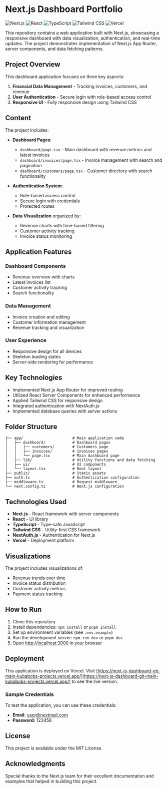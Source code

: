 # Next.js Dashboard Portfolio
![Next.js](https://img.shields.io/badge/Next.js-14-000000?style=for-the-badge&logo=next.js&logoColor=white)
![React](https://img.shields.io/badge/React-18-61DAFB?style=for-the-badge&logo=react&logoColor=black)
![TypeScript](https://img.shields.io/badge/TypeScript-5-3178C6?style=for-the-badge&logo=typescript&logoColor=white)
![Tailwind CSS](https://img.shields.io/badge/Tailwind-3-06B6D4?style=for-the-badge&logo=tailwindcss&logoColor=white)
![Vercel](https://img.shields.io/badge/Vercel-Deployment-000000?style=for-the-badge&logo=vercel&logoColor=white)

This repository contains a  web application built with Next.js, showcasing a responsive dashboard with data visualization, authentication, and real-time updates. The project demonstrates implementation of Next.js App Router, server components, and data fetching patterns.

## Project Overview

This dashboard application focuses on three key aspects:

1. **Financial Data Management** - Tracking invoices, customers, and revenue
2. **User Authentication** - Secure login with role-based access control
3. **Responsive UI** - Fully responsive design using Tailwind CSS

## Content

The project includes:
- **Dashboard Pages**:
    - `dashboard/page.tsx` - Main dashboard with revenue metrics and latest invoices
    - `dashboard/invoices/page.tsx` - Invoice management with search and pagination
    - `dashboard/customers/page.tsx` - Customer directory with search functionality

- **Authentication System**:
    - Role-based access control
    - Secure login with credentials
    - Protected routes

- **Data Visualization** organized by:
    - Revenue charts with time-based filtering
    - Customer activity tracking
    - Invoice status monitoring

## Application Features

### Dashboard Components
- Revenue overview with charts
- Latest invoices list
- Customer activity tracking
- Search functionality

### Data Management
- Invoice creation and editing
- Customer information management
- Revenue tracking and visualization

### User Experience
- Responsive design for all devices
- Skeleton loading states
- Server-side rendering for performance

## Key Technologies

- Implemented Next.js App Router for improved routing
- Utilized React Server Components for enhanced performance
- Applied Tailwind CSS for responsive design
- Integrated authentication with NextAuth.js
- Implemented database queries with server actions

## Folder Structure

```
├── app/                      # Main application code
│   ├── dashboard/            # Dashboard pages
│   │   ├── customers/        # Customers page
│   │   ├── invoices/         # Invoices pages
│   │   └── page.tsx          # Main dashboard page
│   ├── lib/                  # Utility functions and data fetching
│   ├── ui/                   # UI components
│   └── layout.tsx            # Root layout
├── public/                   # Static assets
├── auth.ts                   # Authentication configuration
├── middleware.ts             # Request middleware
└── next.config.ts            # Next.js configuration
```

## Technologies Used

- **Next.js** - React framework with server components
- **React** - UI library
- **TypeScript** - Type-safe JavaScript
- **Tailwind CSS** - Utility-first CSS framework
- **NextAuth.js** - Authentication for Next.js
- **Vercel** - Deployment platform

## Visualizations

The project includes visualizations of:
- Revenue trends over time
- Invoice status distribution
- Customer activity metrics
- Payment status tracking

## How to Run

1. Clone this repository
2. Install dependencies: `npm install` or `pnpm install`
3. Set up environment variables (see `.env.example`)
4. Run the development server: `npm run dev` or `pnpm dev`
5. Open [http://localhost:3000](http://localhost:3000) in your browser

## Deployment

This application is deployed on Vercel. Visit [https://next-js-dashboard-git-main-kubabobs-projects.vercel.app/](https://next-js-dashboard-git-main-kubabobs-projects.vercel.app/) to see the live version.

### Sample Credentials

To test the application, you can use these credentials:
- **Email:** user@nextmail.com
- **Password:** 123456

## License

This project is available under the MIT License.

## Acknowledgments

Special thanks to the Next.js team for their excellent documentation and examples that helped in building this project.